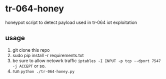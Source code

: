 # tr-064-honey
honeypot script to detect payload used in tr-064 iot exploitation

## usage
1. git clone this repo
2. sudo pip install -r requirements.txt
3. be sure to allow netowrk traffic `iptables -I INPUT -p tcp --dport 7547 -j ACCEPT` or so.
4. run `python ./tr-064-honey.py`
